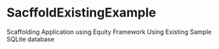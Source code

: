 # SacffoldExistingExample
Scaffolding Application using Equity Framework Using Existing Sample SQLite database
